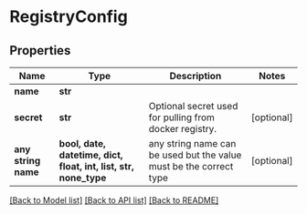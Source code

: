 # RegistryConfig


## Properties
Name | Type | Description | Notes
------------ | ------------- | ------------- | -------------
**name** | **str** |  | 
**secret** | **str** | Optional secret used for pulling from docker registry. | [optional] 
**any string name** | **bool, date, datetime, dict, float, int, list, str, none_type** | any string name can be used but the value must be the correct type | [optional]

[[Back to Model list]](../README.md#documentation-for-models) [[Back to API list]](../README.md#documentation-for-api-endpoints) [[Back to README]](../README.md)


